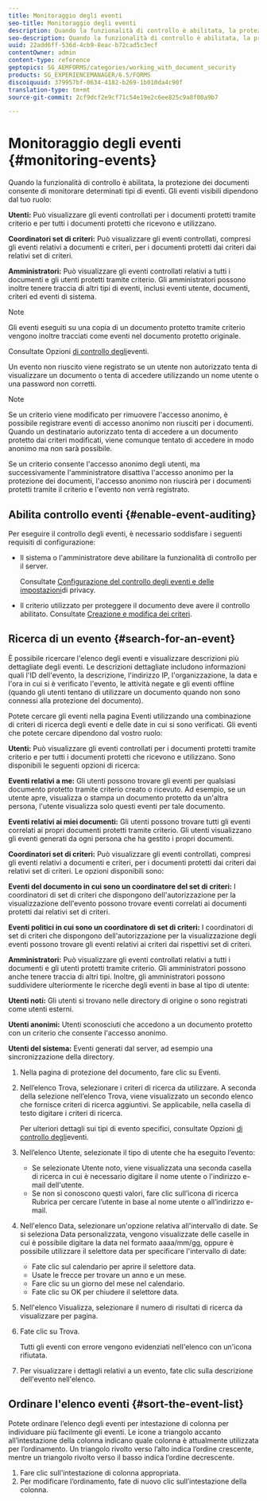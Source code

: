 ```yaml
---
title: Monitoraggio degli eventi
seo-title: Monitoraggio degli eventi
description: Quando la funzionalità di controllo è abilitata, la protezione dei documenti consente di monitorare determinati tipi di eventi. È possibile cercare e ordinare facilmente l'elenco degli eventi utilizzando la protezione del documento.
seo-description: Quando la funzionalità di controllo è abilitata, la protezione dei documenti consente di monitorare determinati tipi di eventi. È possibile cercare e ordinare facilmente l'elenco degli eventi utilizzando la protezione del documento.
uuid: 22add6ff-536d-4cb9-8eac-b72cad5c3ecf
contentOwner: admin
content-type: reference
geptopics: SG_AEMFORMS/categories/working_with_document_security
products: SG_EXPERIENCEMANAGER/6.5/FORMS
discoiquuid: 379957bf-0634-4182-b269-1b010da4c90f
translation-type: tm+mt
source-git-commit: 2cf9dcf2e9cf71c54e19e2c6ee825c9a8f00a9b7

---
```



# Monitoraggio degli eventi {#monitoring-events}

Quando la funzionalità di controllo è abilitata, la protezione dei documenti consente di monitorare determinati tipi di eventi. Gli eventi visibili dipendono dal tuo ruolo:

**Utenti:** Può visualizzare gli eventi controllati per i documenti protetti tramite criterio e per tutti i documenti protetti che ricevono e utilizzano.

**Coordinatori set di criteri:** Può visualizzare gli eventi controllati, compresi gli eventi relativi a documenti e criteri, per i documenti protetti dai criteri dai relativi set di criteri.

**Amministratori:** Può visualizzare gli eventi controllati relativi a tutti i documenti e gli utenti protetti tramite criterio. Gli amministratori possono inoltre tenere traccia di altri tipi di eventi, inclusi eventi utente, documenti, criteri ed eventi di sistema.

>[!NOTE]
>
>Gli eventi eseguiti su una copia di un documento protetto tramite criterio vengono inoltre tracciati come eventi nel documento protetto originale.

Consultate Opzioni [di controllo degli](/help/forms/using/admin-help/configuring-client-server-options.md#event-auditing-options)eventi.

Un evento non riuscito viene registrato se un utente non autorizzato tenta di visualizzare un documento o tenta di accedere utilizzando un nome utente o una password non corretti.

>[!NOTE]
>
>Se un criterio viene modificato per rimuovere l&#39;accesso anonimo, è possibile registrare eventi di accesso anonimo non riusciti per i documenti. Quando un destinatario autorizzato tenta di accedere a un documento protetto dai criteri modificati, viene comunque tentato di accedere in modo anonimo ma non sarà possibile.

Se un criterio consente l&#39;accesso anonimo degli utenti, ma successivamente l&#39;amministratore disattiva l&#39;accesso anonimo per la protezione dei documenti, l&#39;accesso anonimo non riuscirà per i documenti protetti tramite il criterio e l&#39;evento non verrà registrato.

## Abilita controllo eventi {#enable-event-auditing}

Per eseguire il controllo degli eventi, è necessario soddisfare i seguenti requisiti di configurazione:

* Il sistema o l&#39;amministratore deve abilitare la funzionalità di controllo per il server.

   Consultate [Configurazione del controllo degli eventi e delle impostazioni](/help/forms/using/admin-help/configuring-client-server-options.md#configuring-event-auditing-and-privacy-settings)di privacy.

* Il criterio utilizzato per proteggere il documento deve avere il controllo abilitato. Consultate [Creazione e modifica dei criteri](/help/forms/using/admin-help/creating-policies.md#creating-and-editing-policies).

## Ricerca di un evento {#search-for-an-event}

È possibile ricercare l&#39;elenco degli eventi e visualizzare descrizioni più dettagliate degli eventi. Le descrizioni dettagliate includono informazioni quali l&#39;ID dell&#39;evento, la descrizione, l&#39;indirizzo IP, l&#39;organizzazione, la data e l&#39;ora in cui si è verificato l&#39;evento, le attività negate e gli eventi offline (quando gli utenti tentano di utilizzare un documento quando non sono connessi alla protezione del documento).

Potete cercare gli eventi nella pagina Eventi utilizzando una combinazione di criteri di ricerca degli eventi e delle date in cui si sono verificati. Gli eventi che potete cercare dipendono dal vostro ruolo:

**Utenti:** Può visualizzare gli eventi controllati per i documenti protetti tramite criterio e per tutti i documenti protetti che ricevono e utilizzano. Sono disponibili le seguenti opzioni di ricerca:

**Eventi relativi a me:** Gli utenti possono trovare gli eventi per qualsiasi documento protetto tramite criterio creato o ricevuto. Ad esempio, se un utente apre, visualizza o stampa un documento protetto da un&#39;altra persona, l&#39;utente visualizza solo questi eventi per tale documento.

**Eventi relativi ai miei documenti:** Gli utenti possono trovare tutti gli eventi correlati ai propri documenti protetti tramite criterio. Gli utenti visualizzano gli eventi generati da ogni persona che ha gestito i propri documenti.

**Coordinatori set di criteri:** Può visualizzare gli eventi controllati, compresi gli eventi relativi a documenti e criteri, per i documenti protetti dai criteri dai relativi set di criteri. Le opzioni disponibili sono:

**Eventi del documento in cui sono un coordinatore del set di criteri:** I coordinatori di set di criteri che dispongono dell&#39;autorizzazione per la visualizzazione dell&#39;evento possono trovare eventi correlati ai documenti protetti dai relativi set di criteri.

**Eventi politici in cui sono un coordinatore di set di criteri:** I coordinatori di set di criteri che dispongono dell&#39;autorizzazione per la visualizzazione degli eventi possono trovare gli eventi relativi ai criteri dai rispettivi set di criteri.

**Amministratori:** Può visualizzare gli eventi controllati relativi a tutti i documenti e gli utenti protetti tramite criterio. Gli amministratori possono anche tenere traccia di altri tipi. Inoltre, gli amministratori possono suddividere ulteriormente le ricerche degli eventi in base al tipo di utente:

**Utenti noti:** Gli utenti si trovano nelle directory di origine o sono registrati come utenti esterni.

**Utenti anonimi:** Utenti sconosciuti che accedono a un documento protetto con un criterio che consente l&#39;accesso anonimo.

**Utenti del sistema:** Eventi generati dal server, ad esempio una sincronizzazione della directory.

1. Nella pagina di protezione del documento, fare clic su Eventi.
1. Nell’elenco Trova, selezionare i criteri di ricerca da utilizzare. A seconda della selezione nell’elenco Trova, viene visualizzato un secondo elenco che fornisce criteri di ricerca aggiuntivi. Se applicabile, nella casella di testo digitare i criteri di ricerca.

   Per ulteriori dettagli sui tipi di evento specifici, consultate Opzioni [di controllo degli](/help/forms/using/admin-help/configuring-client-server-options.md#event-auditing-options)eventi.

1. Nell’elenco Utente, selezionate il tipo di utente che ha eseguito l’evento:

   * Se selezionate Utente noto, viene visualizzata una seconda casella di ricerca in cui è necessario digitare il nome utente o l&#39;indirizzo e-mail dell&#39;utente.
   * Se non si conoscono questi valori, fare clic sull’icona di ricerca Rubrica per cercare l’utente in base al nome utente o all’indirizzo e-mail.

1. Nell&#39;elenco Data, selezionare un&#39;opzione relativa all&#39;intervallo di date. Se si seleziona Data personalizzata, vengono visualizzate delle caselle in cui è possibile digitare la data nel formato aaaa/mm/gg, oppure è possibile utilizzare il selettore data per specificare l&#39;intervallo di date:

   * Fate clic sul calendario per aprire il selettore data.
   * Usate le frecce per trovare un anno e un mese.
   * Fare clic su un giorno del mese nel calendario.
   * Fate clic su OK per chiudere il selettore data.

1. Nell&#39;elenco Visualizza, selezionare il numero di risultati di ricerca da visualizzare per pagina.
1. Fate clic su Trova.

   Tutti gli eventi con errore vengono evidenziati nell&#39;elenco con un&#39;icona rifiutata.

1. Per visualizzare i dettagli relativi a un evento, fate clic sulla descrizione dell&#39;evento nell&#39;elenco.

## Ordinare l&#39;elenco eventi {#sort-the-event-list}

Potete ordinare l’elenco degli eventi per intestazione di colonna per individuare più facilmente gli eventi. Le icone a triangolo accanto all’intestazione della colonna indicano quale colonna è attualmente utilizzata per l’ordinamento. Un triangolo rivolto verso l’alto indica l’ordine crescente, mentre un triangolo rivolto verso il basso indica l’ordine decrescente.

1. Fare clic sull&#39;intestazione di colonna appropriata.
1. Per modificare l’ordinamento, fate di nuovo clic sull’intestazione della colonna.

